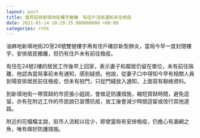 ```yaml
---
layout: post
title: 當局安排新填地街樓宇撤離　有住戶沒收通知未往檢疫
date: 2021-01-14 10:29:35.000000000 +08:00
categories: rthk
---
```


油麻地新填地街20至26號雙號樓宇再有住戶確診新型肺炎，當局今早一度封閉樓宇，安排居民撤離，但仍有住戶未有前往檢疫。

有住在24號2樓的居民工作後早上回家，表示妻子和鄰居仍留在單位，未有前往隔離，他認為當局事前未有通知，感到疑惑。他說，從妻子口中得知今早有相關人員到場安排居民前往檢疫，但未有拍門，只從門縫放入通知，上面寫有聯絡資料。

到新填地街一帶買餸的市民張小姐說，會做足防護措施，縮短買餸時間，避免逗留。亦有在附近工作的市民說已習慣抗疫，放工後會減少時間逗留或改行其他道路。

附近的花檔檔主說，街市人流較以往少，即使當局有安排檢疫，仍擔心有漏網之魚，唯有做好防護措施。
